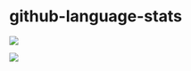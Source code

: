 # github-language-stats
 
![](https://i.imgur.com/Tb0vwS4.gif)

![](https://github.benpuls.ru/?username=byBenPuls)